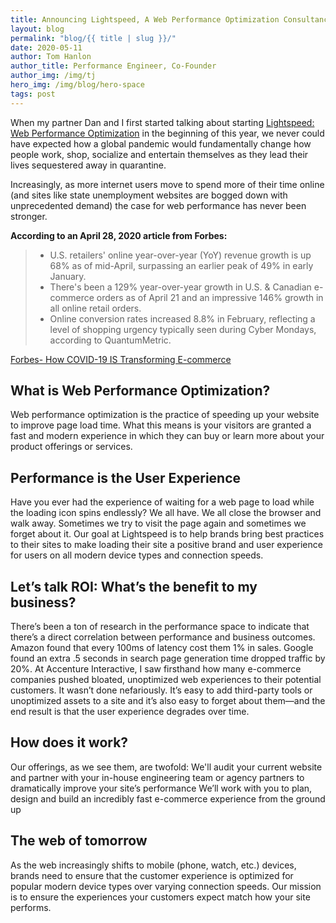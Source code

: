 ```yaml
---
title: Announcing Lightspeed, A Web Performance Optimization Consultancy
layout: blog
permalink: "blog/{{ title | slug }}/"
date: 2020-05-11
author: Tom Hanlon
author_title: Performance Engineer, Co-Founder
author_img: /img/tj
hero_img: /img/blog/hero-space
tags: post
---
```


When my partner Dan and I first started talking about starting [Lightspeed: Web Performance Optimization](/ "Lightspeed: A Web Performance Optimization Homepage") in the beginning of this year, we never could have expected how a global pandemic would fundamentally change how people work, shop, socialize and entertain themselves as they lead their lives sequestered away in quarantine.

Increasingly, as more internet users move to spend more of their time online (and sites like state unemployment websites are bogged down with unprecedented demand) the case for web performance has never been stronger. 

**According to an April 28, 2020 article from Forbes:** 

> * U.S. retailers' online year-over-year (YoY) revenue growth is up 68% as of mid-April, surpassing an earlier peak of 49% in early January.
> * There's been a 129% year-over-year growth in U.S. & Canadian e-commerce orders as of April 21 and an impressive 146% growth in all online retail orders.
> * Online conversion rates increased 8.8% in February, reflecting a level of shopping urgency typically seen during Cyber Mondays, according to QuantumMetric.

[Forbes- How COVID-19 IS Transforming E-commerce](https://www.forbes.com/sites/louiscolumbus/2020/04/28/how-covid-19-is-transforming-e-commerce/#3c18c4d3544f "Forbes Article: How COVID-19 IS Transforming E-commerce")

## What is Web Performance Optimization?
Web performance optimization is the practice of speeding up your website to improve page load time. What this means is your visitors are granted a fast and modern experience in which they can buy or learn more about your product offerings or services. 

## Performance is the User Experience
Have you ever had the experience of waiting for a web page to load while the loading icon spins endlessly? We all have. We all close the browser and walk away. Sometimes we try to visit the page again and sometimes we forget about it. Our goal at Lightspeed is to help brands bring best practices to their sites to make loading their site a positive brand and user experience for users on all modern device types and connection speeds. 

## Let’s talk ROI: What’s the benefit to my business?
There’s been a ton of research in the performance space to indicate that there’s a direct correlation between performance and business outcomes. Amazon found that every 100ms of latency cost them 1% in sales. Google found an extra .5 seconds in search page generation time dropped traffic by 20%.
At Accenture Interactive, I saw firsthand how many e-commerce companies pushed bloated, unoptimized web experiences to their potential customers. It wasn’t done nefariously. It’s easy to add third-party tools or unoptimized assets to a site and it’s also easy to forget about them&mdash;and the end result is that the user experience degrades over time. 

## How does it work?
Our offerings, as we see them, are twofold: 
We'll audit your current website and partner with your in-house engineering team or agency partners to dramatically improve your site’s performance
We’ll work with you to plan, design and build an incredibly fast e-commerce experience from the ground up

## The web of tomorrow
As the web increasingly shifts to mobile (phone, watch, etc.) devices, brands need to ensure that the customer experience is optimized for popular modern device types over varying connection speeds. Our mission is to ensure the experiences your customers expect match how your site performs. 

